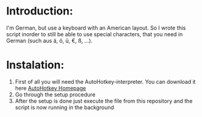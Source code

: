 # Introduction:
I'm German, but use a keyboard with an American layout. So I wrote this script inorder to still be able to use special characters, that you need in German (such aus ä, ö, ü, €, ß, ...).
# Instalation:
1. First of all you will need the AutoHotkey-interpreter. You can download it here [AutoHotkey Homepage](https://www.autohotkey.com "AutoHotkey homapage")
2. Go through the setup procedure
3. After the setup is done just execute the file from this repository and the script is now running in the background

